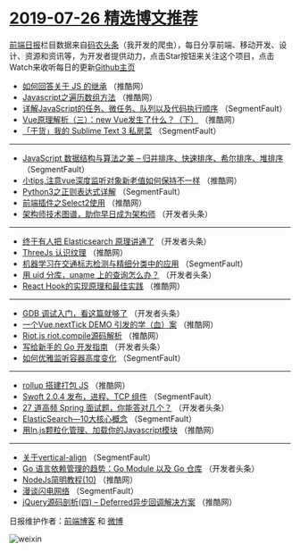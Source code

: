 # [2019-07-26 精选博文推荐](https://toutiao.qdkfweb.cn/date/2019/07/26)

[前端日报](https://qdkfweb.cn/c/news)栏目数据来自[码农头条](https://toutiao.qdkfweb.cn/)（我开发的爬虫），每日分享前端、移动开发、设计、资源和资讯等，为开发者提供动力，点击Star按钮来关注这个项目，点击Watch来收听每日的更新[Github主页](https://github.com/kujian/frontendDaily)
* [如何回答关于 JS 的继承](https://toutiao.qdkfweb.cn/119534.html) （推酷网）
* [Javascript之遍历数组方法](https://toutiao.qdkfweb.cn/119530.html) （推酷网）
* [详解JavaScript的任务、微任务、队列以及代码执行顺序](https://toutiao.qdkfweb.cn/119488.html) （SegmentFault）
* [Vue原理解析（三）：new Vue发生了什么？（下）](https://toutiao.qdkfweb.cn/119541.html) （推酷网）
* [「干货」我的 Sublime Text 3 私房菜](https://toutiao.qdkfweb.cn/119489.html) （SegmentFault）

***
* [JavaScript 数据结构与算法之美 &#8211; 归并排序、快速排序、希尔排序、堆排序](https://toutiao.qdkfweb.cn/119481.html) （SegmentFault）
* [小tips,注意vue深度监听对象新老值如何保持不一样](https://toutiao.qdkfweb.cn/119510.html) （推酷网）
* [Python3之正则表达式详解](https://toutiao.qdkfweb.cn/119482.html) （SegmentFault）
* [前端插件之Select2使用](https://toutiao.qdkfweb.cn/119512.html) （推酷网）
* [架构师技术图谱，助你早日成为架构师](https://toutiao.qdkfweb.cn/119495.html) （开发者头条）

***
* [终于有人把 Elasticsearch 原理讲通了](https://toutiao.qdkfweb.cn/119498.html) （开发者头条）
* [ThreeJs 认识纹理](https://toutiao.qdkfweb.cn/119515.html) （推酷网）
* [机器学习在交通标志检测与精细分类中的应用](https://toutiao.qdkfweb.cn/119487.html) （SegmentFault）
* [用 uid 分库，uname 上的查询怎么办？](https://toutiao.qdkfweb.cn/119499.html) （开发者头条）
* [React Hook的实现原理和最佳实践](https://toutiao.qdkfweb.cn/119517.html) （推酷网）

***
* [GDB 调试入门，看这篇就够了](https://toutiao.qdkfweb.cn/119501.html) （开发者头条）
* [一个Vue.nextTick DEMO 引发的学（血）案](https://toutiao.qdkfweb.cn/119520.html) （推酷网）
* [Riot.js riot.compile源码解析](https://toutiao.qdkfweb.cn/119543.html) （推酷网）
* [写给新手的 Go 开发指南](https://toutiao.qdkfweb.cn/119502.html) （开发者头条）
* [如何优雅监听容器高度变化](https://toutiao.qdkfweb.cn/119479.html) （SegmentFault）

***
* [rollup 搭建打包 JS](https://toutiao.qdkfweb.cn/119524.html) （推酷网）
* [Swoft 2.0.4 发布，进程、TCP 组件](https://toutiao.qdkfweb.cn/119490.html) （SegmentFault）
* [27 道高频 Spring 面试题，你能答对几个？](https://toutiao.qdkfweb.cn/119503.html) （开发者头条）
* [ElasticSearch—10大核心概念](https://toutiao.qdkfweb.cn/119480.html) （SegmentFault）
* [用In.js颗粒化管理、加载你的Javascript模块](https://toutiao.qdkfweb.cn/119525.html) （推酷网）

***
* [关于vertical-align](https://toutiao.qdkfweb.cn/119491.html) （SegmentFault）
* [Go 语言依赖管理的趋势：Go Module 以及 Go 仓库](https://toutiao.qdkfweb.cn/119504.html) （开发者头条）
* [NodeJs简明教程(10)](https://toutiao.qdkfweb.cn/119526.html) （推酷网）
* [漫谈闪电网络](https://toutiao.qdkfweb.cn/119492.html) （SegmentFault）
* [jQuery源码剖析(四) &#8211; Deferred异步回调解决方案](https://toutiao.qdkfweb.cn/119529.html) （推酷网）

日报维护作者：[前端博客](https://qdkfweb.cn/) 和 [微博](https://qdkfweb.cn/go/weibo)

![weixin](https://user-images.githubusercontent.com/3055447/38468989-651132ac-3b80-11e8-8e6b-15122322a9d7.png)